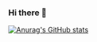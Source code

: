 ### Hi there 👋

[![Anurag's GitHub stats](https://github-readme-stats.vercel.app/api?username=rodriporon)](https://github.com/anuraghazra/github-readme-stats)
<!--
**rodriporon/rodriporon** is a ✨ _special_ ✨ repository because its `README.md` (this file) appears on your GitHub profile.

Here are some ideas to get you started:

- 🔭 I’m currently working on ...
- 🌱 I’m currently learning ...
- 👯 I’m looking to collaborate on ...
- 🤔 I’m looking for help with ...
- 💬 Ask me about ...
- 📫 How to reach me: ...
- 😄 Pronouns: ...
- ⚡ Fun fact: ...
-->
